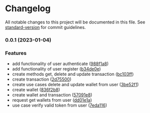 # Changelog

All notable changes to this project will be documented in this file. See [standard-version](https://github.com/conventional-changelog/standard-version) for commit guidelines.

### 0.0.1 (2023-01-04)


### Features

* add functionality of user authenticate ([988f1a8](https://github.com/freelancinggroup22/financ-back/commit/988f1a8b465d5f63078c4f30ccc5cbcc49488581))
* add functionality of user register ([b34de0e](https://github.com/freelancinggroup22/financ-back/commit/b34de0e7a079d95c30afaf21ac1bb6b3e6757531))
* create methods get, delete and update transaction ([bc103ff](https://github.com/freelancinggroup22/financ-back/commit/bc103ff4efd826f466a073ca4ac10243245c03d7))
* create transaction ([2d75500](https://github.com/freelancinggroup22/financ-back/commit/2d755005c2fc29da0db6df78b35e0250187da73a))
* create use cases delete and update wallet from user ([3be52f1](https://github.com/freelancinggroup22/financ-back/commit/3be52f13a7000230a50c4c4ef48dcb2055fa9ae9))
* create wallet ([836f2b8](https://github.com/freelancinggroup22/financ-back/commit/836f2b8bed2621c984b5d23783f475bee551af17))
* create wallet and transaction ([57091e8](https://github.com/freelancinggroup22/financ-back/commit/57091e8ca08a288b51d31dacc2f3f00b7f3ecfc3))
* request get wallets from user ([dd01e1a](https://github.com/freelancinggroup22/financ-back/commit/dd01e1a23f2515a01b6d4f42ffbc93917b341fb9))
* use case verify valid token from user ([7eda116](https://github.com/freelancinggroup22/financ-back/commit/7eda116cadb8fe2f98c7bfb830d2976952eba1ac))
